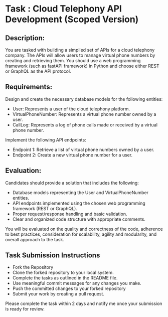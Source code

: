 # **Task : Cloud Telephony API Development (Scoped Version)**

## **Description:**

You are tasked with building a simplied set of APIs for a cloud telephony company. The APIs will allow users to manage virtual phone numbers by creating and retrieving them. You should use a web programming framework (such as fastAPI framework) in Python and choose either REST or GraphQL as the API protocol.

## **Requirements:**

Design and create the necessary database models for the following entities:

- User: Represents a user of the cloud telephony platform.
- VirtualPhoneNumber: Represents a virtual phone number owned by a user.
- CallLog: Represents a log of phone calls made or received by a virtual phone number.

Implement the following API endpoints:

- Endpoint 1: Retrieve a list of virtual phone numbers owned by a user.
- Endpoint 2: Create a new virtual phone number for a user.

## Evaluation:

Candidates should provide a solution that includes the following:

- Database models representing the User and VirtualPhoneNumber entities.
- API endpoints implemented using the chosen web programming framework (REST or GraphQL).
- Proper request/response handling and basic validation.
- Clear and organized code structure with appropriate comments.

You will be evaluated on the quality and correctness of the code, adherence to best practices, consideration for scalability, agility and modularity, and overall approach to the task.

## Task Submission Instructions

- Fork the Repository
- Clone the forked repository to your local system.
- Complete the tasks as outlined in the README file.
- Use meaningful commit messages for any changes you make.
- Push the committed changes to your forked repository
- Submit your work by creating a pull request.

Please complete the task within 2 days and notify me once your submission is ready for review.
